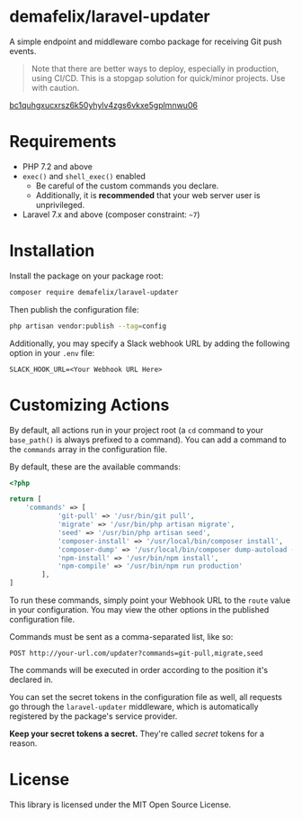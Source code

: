 # demafelix/laravel-updater

A simple endpoint and middleware combo package for receiving Git push events.

> Note that there are better ways to deploy, especially in production, using CI/CD. This is a stopgap solution for quick/minor projects. Use with caution.

[bc1quhgxucxrsz6k50yhylv4zgs6vkxe5gplmnwu06](bitcoin:bc1quhgxucxrsz6k50yhylv4zgs6vkxe5gplmnwu06)

# Requirements

* PHP 7.2 and above
* `exec()` and `shell_exec()` enabled
    * Be careful of the custom commands you declare.
    * Additionally, it is **recommended** that your web server user is unprivileged.
* Laravel 7.x and above (composer constraint: `~7`)

# Installation

Install the package on your package root:

```bash
composer require demafelix/laravel-updater
```

Then publish the configuration file:

```bash
php artisan vendor:publish --tag=config
```

Additionally, you may specify a Slack webhook URL by adding the following option in your `.env` file:

```
SLACK_HOOK_URL=<Your Webhook URL Here>
```

# Customizing Actions

By default, all actions run in your project root (a `cd` command to your `base_path()` is always prefixed to a command). You can add a command to the `commands` array in the configuration file.

By default, these are the available commands:

```php
<?php

return [
    'commands' => [
            'git-pull' => '/usr/bin/git pull',
            'migrate' => '/usr/bin/php artisan migrate',
            'seed' => '/usr/bin/php artisan seed',
            'composer-install' => '/usr/local/bin/composer install',
            'composer-dump' => '/usr/local/bin/composer dump-autoload -o',
            'npm-install' => '/usr/bin/npm install',
            'npm-compile' => '/usr/bin/npm run production'
        ],
]
```

To run these commands, simply point your Webhook URL to the `route` value in your configuration. You may view the other options in the published configuration file.

Commands must be sent as a comma-separated list, like so:

```
POST http://your-url.com/updater?commands=git-pull,migrate,seed
```

The commands will be executed in order according to the position it's declared in.

You can set the secret tokens in the configuration file as well, all requests go through the `laravel-updater` middleware, which is automatically registered by the package's service provider.

**Keep your secret tokens a secret.** They're called *secret* tokens for a reason.

# License

This library is licensed under the MIT Open Source License.
